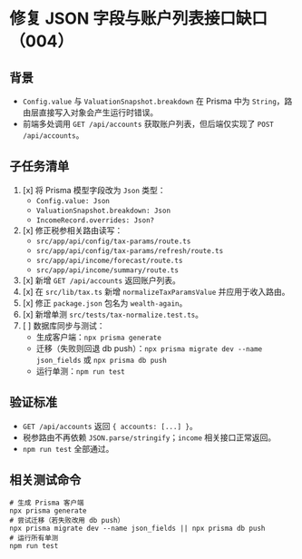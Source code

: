 # 修复 JSON 字段与账户列表接口缺口（004）

## 背景

- `Config.value` 与 `ValuationSnapshot.breakdown` 在 Prisma 中为 `String`，路由层直接写入对象会产生运行时错误。
- 前端多处调用 `GET /api/accounts` 获取账户列表，但后端仅实现了 `POST /api/accounts`。

## 子任务清单

1. [x] 将 Prisma 模型字段改为 `Json` 类型：
   - `Config.value: Json`
   - `ValuationSnapshot.breakdown: Json`
   - `IncomeRecord.overrides: Json?`
2. [x] 修正税参相关路由读写：
   - `src/app/api/config/tax-params/route.ts`
   - `src/app/api/config/tax-params/refresh/route.ts`
   - `src/app/api/income/forecast/route.ts`
   - `src/app/api/income/summary/route.ts`
3. [x] 新增 `GET /api/accounts` 返回账户列表。
4. [x] 在 `src/lib/tax.ts` 新增 `normalizeTaxParamsValue` 并应用于收入路由。
5. [x] 修正 `package.json` 包名为 `wealth-again`。
6. [x] 新增单测 `src/tests/tax-normalize.test.ts`。
7. [ ] 数据库同步与测试：
   - 生成客户端：`npx prisma generate`
   - 迁移（失败则回退 db push）：`npx prisma migrate dev --name json_fields` 或 `npx prisma db push`
   - 运行单测：`npm run test`

## 验证标准

- `GET /api/accounts` 返回 `{ accounts: [...] }`。
- 税参路由不再依赖 `JSON.parse/stringify`；`income` 相关接口正常返回。
- `npm run test` 全部通过。

## 相关测试命令

```
# 生成 Prisma 客户端
npx prisma generate
# 尝试迁移（若失败改用 db push）
npx prisma migrate dev --name json_fields || npx prisma db push
# 运行所有单测
npm run test
```
